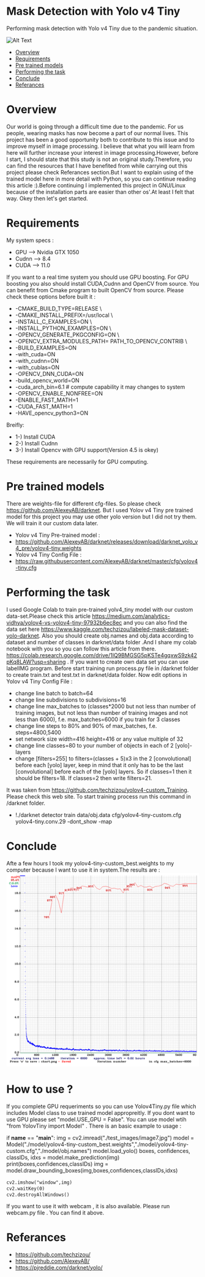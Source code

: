# Mask Detection with Yolo v4 Tiny
Performing mask detection with Yolo v4 Tiny due to the pandemic situation.

![Alt Text](https://github.com/dgkngzlr/mask_detection/blob/main/mask.gif?raw=true)

* [Overview](#overview)
* [Requirements](#requirements)
* [Pre trained models](#pre-trained-models)
* [Performing the task](#performing-the-task)
* [Conclude](#conclude)
* [Referances](#referances)

# Overview
Our world is going through a difficult time due to the pandemic. For us people, wearing masks has now become a part of our normal lives. This project has been a good opportunity both to contribute to this issue and to improve myself in image processing. I believe that what you will learn from here will further increase your interest in image processing.However, before I start, I should state that this study is not an original study.Therefore, you can find the resources that I have benefited from while carrying out this project please check Referances section.But I want to explain using of the trained model here in more detail with Python, so you can continue reading this article :).Before continuing I implemented this project in GNU/Linux because of the installation parts are easier than other os'.At least I felt that way.
Okey then let's get started.



# Requirements
My system specs :
* GPU --> Nvidia GTX 1050
* Cudnn --> 8.4
* CUDA --> 11.0

If you want to a real time system you should use GPU boosting. For GPU boosting you also should install CUDA,Cudnn and OpenCV from source. You can benefit from Cmake program to built OpenCV from source. Please check these options before built it :
   * -CMAKE_BUILD_TYPE=RELEASE \
   * -CMAKE_INSTALL_PREFIX=/usr/local \
   * -INSTALL_C_EXAMPLES=ON \
   * -INSTALL_PYTHON_EXAMPLES=ON \
   * -OPENCV_GENERATE_PKGCONFIG=ON \
   * -OPENCV_EXTRA_MODULES_PATH= PATH_TO_OPENCV_CONTRIB \
   * -BUILD_EXAMPLES=ON
   * -with_cuda=ON
   * -with_cudnn=ON
   * -with_cublas=ON
   * -OPENCV_DNN_CUDA=ON
   * -build_opencv_world=ON
   * -cuda_arch_bin=6.1 # compute capability it may changes to system
   * -OPENCV_ENABLE_NONFREE=ON
   * -ENABLE_FAST_MATH=1
   * -CUDA_FAST_MATH=1
   * -HAVE_opencv_python3=ON
 
 Breifly:
 * 1-) Install CUDA
 * 2-) Install Cudnn
 * 3-) Install Opencv with GPU support(Version 4.5 is okey)
 
These requirements are necessarily for GPU computing.


# Pre trained models
There are weights-file for different cfg-files. So please check https://github.com/AlexeyAB/darknet. But I used Yolov v4 Tiny pre trained model for this project you may use other yolo version but I did not try them. We will train it our custom data later.
* Yolov v4 Tiny Pre-trained model :
* https://github.com/AlexeyAB/darknet/releases/download/darknet_yolo_v4_pre/yolov4-tiny.weights
* Yolov v4 Tiny Config File :
* https://raw.githubusercontent.com/AlexeyAB/darknet/master/cfg/yolov4-tiny.cfg

# Performing the task
I used Google Colab to train pre-trained yolv4_tiny model with our custom data-set.Please check this article https://medium.com/analytics-vidhya/yolov4-vs-yolov4-tiny-97932b6ec8ec and you can also find the data set here https://www.kaggle.com/techzizou/labeled-mask-dataset-yolo-darknet. Also you should create obj.names and obj.data according to dataset and number of classes in darknet/data folder .And I share my colab notebook with you so you can follow this article from there. https://colab.research.google.com/drive/1IQ9BMGSG5pKSTe4gqxwS9zk42pKq8LAW?usp=sharing . If you want to create own data set you can use labelIMG program. Before start training run process.py file in /darknet folder to create train.txt and test.txt in darknet/data folder.
Now edit options in Yolov v4 Tiny Config File :
*   change line batch to batch=64
*   change line subdivisions to subdivisions=16
*   change line max_batches to (classes*2000 but not less than number of training images, but not less than number of training images and not less than 6000), f.e. max_batches=6000 if you train for 3 classes
*    change line steps to 80% and 90% of max_batches, f.e. steps=4800,5400
*    set network size width=416 height=416 or any value multiple of 32
*    change line classes=80 to your number of objects in each of 2 [yolo]-layers
*    change [filters=255] to filters=(classes + 5)x3 in the 2 [convolutional] before each [yolo] layer, keep in mind that it only has to be the last              [convolutional] before each of the [yolo] layers. So if classes=1 then it should be filters=18. If classes=2 then write filters=21.

It was taken from https://github.com/techzizou/yolov4-custom_Training. Please check this web site.
To start training process run this command in /darknet folder.
 * !./darknet detector train data/obj.data cfg/yolov4-tiny-custom.cfg yolov4-tiny.conv.29 -dont_show -map

# Conclude
Afte a few hours I took my yolov4-tiny-custom_best.weights to my computer because I want to use it in system.The results are :
![Alt Text](https://github.com/dgkngzlr/mask_detection/blob/main/chart.png?raw=true)

# How to use ?
If you complete GPU requeriments so you can use Yolov4Tiny.py file which includes Model class to use trained model appropreitly. If you dont want to use GPU please set "model.USE_GPU = False". You can use model wtih "from YolovTiny import Model" . There is an basic example to usage :

if __name__ == "__main__":
    img = cv2.imread("./test_images/image7.jpg")
    model = Model("./model/yolov4-tiny-custom_best.weights","./model/yolov4-tiny-custom.cfg","./model/obj.names")
    model.load_yolo()
    boxes, confidences, classIDs, idxs = model.make_prediction(img)
    print(boxes,confidences,classIDs)
    img = model.draw_bounding_boxes(img,boxes,confidences,classIDs,idxs)
    
    cv2.imshow("window",img)
    cv2.waitKey(0)
    cv2.destroyAllWindows()

If you want to use it with webcam , it is also available. Please run webcam.py file . You can find it above.

# Referances
* https://github.com/techzizou/
* https://github.com/AlexeyAB/
* https://pjreddie.com/darknet/yolo/
